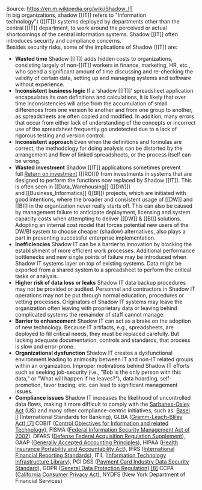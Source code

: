 Source:
https://en.m.wikipedia.org/wiki/Shadow_IT
\
In big organizations, shadow [[IT]] refers to "Information technology") ([[IT]]) systems deployed by departments other than the central [[IT]] department, to work around the perceived or actual shortcomings of the central information systems. Shadow [[IT]] often introduces security and compliance concerns.
\
Besides security risks, some of the implications of Shadow [[IT]] are:

-   **Wasted time** Shadow [[IT]] adds hidden costs to organizations, consisting largely of non-[[IT]] workers in finance, marketing, HR, etc., who spend a significant amount of time discussing and re-checking the validity of certain data, setting up and managing systems and software without experience.
-   **Inconsistent business logic** If a ‘shadow [[IT]]’ spreadsheet application encapsulates its own definitions and calculations, it is likely that over time inconsistencies will arise from the accumulation of small differences from one version to another and from one group to another, as spreadsheets are often copied and modified. In addition, many errors that occur from either lack of understanding of the concepts or incorrect use of the spreadsheet frequently go undetected due to a lack of rigorous testing and version control.
-   **Inconsistent approach** Even when the definitions and formulas are correct, the methodology for doing analysis can be distorted by the arrangement and flow of linked spreadsheets, or the process itself can be wrong.
-   **Wasted investment** Shadow [[IT]] applications sometimes prevent full [Return on investment](https://en.m.wikipedia.org/wiki/Return_on_investment "Return on investment") ([[ROI]]) from investments in systems that are designed to perform the functions now replaced by Shadow [[IT]]. This is often seen in [[Data_Warehousing]] ([[DW]]) and [[Business_Informatics]] ([[BI]]) projects, which are initiated with good intentions, where the broader and consistent usage of [[DW]] and [[BI]] in the organization never really starts off. This can also be caused by management failure to anticipate deployment, licensing and system capacity costs when attempting to deliver [[DW]] & [[BI]] solutions. Adopting an internal cost model that forces potential new users of the DW/BI system to choose cheaper (shadow) alternatives, also plays a part in preventing successful enterprise implementation.
-   **Inefficiencies** Shadow IT can be a barrier to innovation by blocking the establishment of more efficient work processes. Additional performance bottlenecks and new single points of failure may be introduced when Shadow IT systems layer on top of existing systems. Data might be exported from a shared system to a spreadsheet to perform the critical tasks or analysis.
-   **Higher risk of data loss or leaks** Shadow IT data backup procedures may not be provided or audited. Personnel and contractors in Shadow IT operations may not be put through normal education, procedures or vetting processes. Originators of Shadow IT systems may leave the organization often leaving with proprietary data or leaving behind complicated systems the remainder of staff cannot manage.
-   **Barrier to enhancement** Shadow IT can act as a brake on the adoption of new technology. Because IT artifacts, e.g., spreadsheets, are deployed to fill critical needs, they must be replaced carefully. But lacking adequate documentation, controls and standards, that process is slow and error-prone.
-   **Organizational dysfunction** Shadow IT creates a dysfunctional environment leading to animosity between IT and non-IT related groups within an organization. Improper motivations behind Shadow IT efforts such as seeking job-security (i.e., "Bob is the only person with this data," or "What will happen if he leaves?"), data hoarding, self-promotion, favor trading, etc. can lead to significant management issues.
-   **Compliance issues** Shadow IT increases the likelihood of uncontrolled data flows, making it more difficult to comply with the [Sarbanes-Oxley Act](https://en.m.wikipedia.org/wiki/Sarbanes-Oxley_Act "Sarbanes-Oxley Act") (US) and many other compliance-centric initiatives, such as: [Basel II](https://en.m.wikipedia.org/wiki/Basel_II "Basel II") (International Standards for Banking), GLBA ([Gramm-Leach-Bliley Act](https://en.m.wikipedia.org/wiki/Gramm-Leach-Bliley_Act "Gramm-Leach-Bliley Act")),[[7]](https://en.m.wikipedia.org/wiki/Shadow_IT#cite_note-7) COBIT ([Control Objectives for Information and related Technology](https://en.m.wikipedia.org/wiki/Control_Objectives_for_Information_and_related_Technology "Control Objectives for Information and related Technology")), FISMA ([Federal Information Security Management Act of 2002](https://en.m.wikipedia.org/wiki/Federal_Information_Security_Management_Act_of_2002 "Federal Information Security Management Act of 2002")), DFARS ([Defense Federal Acquisition Regulation Supplement](https://en.m.wikipedia.org/wiki/Defense_Federal_Acquisition_Regulation_Supplement "Defense Federal Acquisition Regulation Supplement")), GAAP ([Generally Accepted Accounting Principles](https://en.m.wikipedia.org/wiki/Generally_Accepted_Accounting_Principles "Generally Accepted Accounting Principles")), HIPAA ([Health Insurance Portability and Accountability Act](https://en.m.wikipedia.org/wiki/Health_Insurance_Portability_and_Accountability_Act "Health Insurance Portability and Accountability Act")), IFRS ([International Financial Reporting Standards](https://en.m.wikipedia.org/wiki/International_Financial_Reporting_Standards "International Financial Reporting Standards")), ITIL ([Information Technology Infrastructure Library](https://en.m.wikipedia.org/wiki/Information_Technology_Infrastructure_Library "Information Technology Infrastructure Library")), PCI DSS ([Payment Card Industry Data Security Standard](https://en.m.wikipedia.org/wiki/Payment_Card_Industry_Data_Security_Standard "Payment Card Industry Data Security Standard")), GDPR ([General Data Protection Regulation](https://en.m.wikipedia.org/wiki/General_Data_Protection_Regulation "General Data Protection Regulation")),[[8]](https://en.m.wikipedia.org/wiki/Shadow_IT#cite_note-8) CCPA ([California Consumer Privacy Act](https://en.m.wikipedia.org/wiki/California_Consumer_Privacy_Act "California Consumer Privacy Act")), NYDFS (New York Department of Financial Services)
